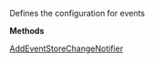Defines the configuration for events

**Methods**

[AddEventStoreChangeNotifier](Bifrost.Configuration.IEventsConfiguration.AddEventStoreChangeNotifier)
